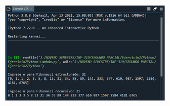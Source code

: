 ![Ejercicio2Python-Lambda](https://github.com/JhulenMallo/Examen319_2/blob/main/Ejecuciones%20de%20programa/Ejercicio2Python-Lambda.png)
